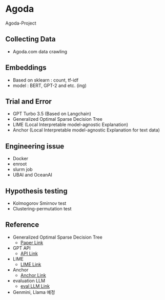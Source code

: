 # Agoda
Agoda-Project

## Collecting Data
- Agoda.com data crawling

## Embeddings
- Based on sklearn : count, tf-idf
- model : BERT, GPT-2 and etc. (ing)

## Trial and Error
- GPT Turbo 3.5 (Based on Langchain)
- Generalized Optimal Sparse Decision Tree
- LIME (Local Interpretable model-agnostic Explanation)
- Anchor (Local Interpretable model-agnostic Explanation for text data)

## Engineering issue
- Docker
- enroot
- slurm job
- UBAI and OceanAI


## Hypothesis testing
 - Kolmogorov Smirnov test
 - Clustering-permutation test

## Reference

- Generalized Optimal Sparse Decision Tree
  - [Paper Link](https://arxiv.org/abs/2112.00798)
- GPT API
  - [API Link](https://platform.openai.com/docs/guides/text-generation)
- LIME
  - [LIME Link](https://github.com/marcotcr/lime)
- Anchor
  - [Anchor Link](https://proceedings.mlr.press/v130/mardaoui21a.html)
- evaluation LLM
  - [eval LLM Link](https://arxiv.org/abs/2406.09714)
- Genmini, Llama 예정
